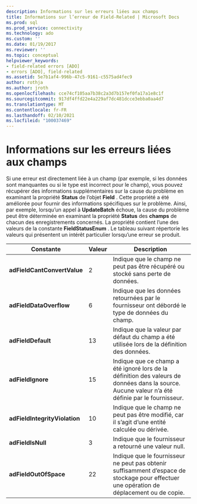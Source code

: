```yaml
---
description: Informations sur les erreurs liées aux champs
title: Informations sur l’erreur de Field-Related | Microsoft Docs
ms.prod: sql
ms.prod_service: connectivity
ms.technology: ado
ms.custom: ''
ms.date: 01/19/2017
ms.reviewer: ''
ms.topic: conceptual
helpviewer_keywords:
- field-related errors [ADO]
- errors [ADO], field-related
ms.assetid: 5e7b1af4-996b-47c5-9161-c5575ad4fec9
author: rothja
ms.author: jroth
ms.openlocfilehash: cce74cf105aa7b38c2a3d7b157ef0fa17a1e8c1f
ms.sourcegitcommit: 917df4ffd22e4a229af7dc481dcce3ebba0aa4d7
ms.translationtype: MT
ms.contentlocale: fr-FR
ms.lasthandoff: 02/10/2021
ms.locfileid: "100037469"
---
```

# <a name="field-related-error-information"></a>Informations sur les erreurs liées aux champs
Si une erreur est directement liée à un champ (par exemple, si les données sont manquantes ou si le type est incorrect pour le champ), vous pouvez récupérer des informations supplémentaires sur la cause du problème en examinant la propriété **Status** de l’objet **Field** . Cette propriété a été améliorée pour fournir des informations spécifiques sur le problème. Ainsi, par exemple, lorsqu’un appel à **UpdateBatch** échoue, la cause du problème peut être déterminée en examinant la propriété **Status** des **champs** de chacun des enregistrements concernés. La propriété contient l’une des valeurs de la constante **FieldStatusEnum** . Le tableau suivant répertorie les valeurs qui présentent un intérêt particulier lorsqu’une erreur se produit.  
  
|Constante|Valeur|Description|  
|--------------|-----------|-----------------|  
|**adFieldCantConvertValue**|2|Indique que le champ ne peut pas être récupéré ou stocké sans perte de données.|  
|**adFieldDataOverflow**|6|Indique que les données retournées par le fournisseur ont débordé le type de données du champ.|  
|**adFieldDefault**|13|Indique que la valeur par défaut du champ a été utilisée lors de la définition des données.|  
|**adFieldIgnore**|15|Indique que ce champ a été ignoré lors de la définition des valeurs de données dans la source. Aucune valeur n’a été définie par le fournisseur.|  
|**adFieldIntegrityViolation**|10|Indique que le champ ne peut pas être modifié, car il s’agit d’une entité calculée ou dérivée.|  
|**adFieldIsNull**|3|Indique que le fournisseur a retourné une valeur null.|  
|**adFieldOutOfSpace**|22|Indique que le fournisseur ne peut pas obtenir suffisamment d’espace de stockage pour effectuer une opération de déplacement ou de copie.|
